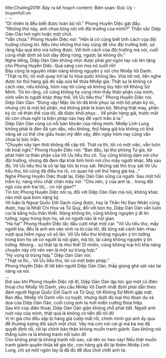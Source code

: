 title:Chương2019: Bày ra kế hoạch
content:
Biên soạn: Đức Uy - truyenfull.vn<br>- --<br>"Dĩ nhiên là đều biết được toàn bộ rồi." Phong Huyền Diệc gật đầu.<br>"Những thứ này, anh chưa từng nói với đội trưởng của mình?" Thần sắc Diệp Oản Oản hơi nghi hoặc một chút.<br>"Vẫn chưa." Phong Huyền Diệc nói: "Hẳn là cô cũng biết tính cách của đội trưởng chúng tôi. Nếu như những thứ này cũng để cho đội trưởng biết, sợ rằng hậu quả khó mà lường được. Với tính cách của đội trưởng mà nói, cuối cùng nhất định sẽ bứt dây động rừng, ngược lại không ổn."<br>Nghe tiếng, Diệp Oản Oản không nhịn được phải giơ ngón tay cái lên tặng cho Phong Huyền Diệc. Quá sáng con mịa nó suốt rồi!<br>Đây cũng là nguyên nhân nàng không nguyện ý nói cho Nhiếp Vô Danh.<br>"Thật ra thì, tôi mới quay trở lại từ Hoa quốc không lâu. Vừa tới nơi, liền nghe được tin thứ hàng giả đó sắp sửa kế thừa Nhiếp gia. Thật sự là không có cách nào, nếu không, hôm nay tôi cũng sẽ không tùy tiện tới Không Sợ Minh. Tôi tin rằng, cô cũng không hy vọng nhìn thấy thân phận của mình, vĩnh viễn bị người khác thay thế, Vô Ưu tiểu thư." Phong Huyền Diệc nói.<br>Diệp Oản Oản: "Đúng vậy! Mặc dù tôi đã khôi phục lại một bộ phận ký ức, nhưng chỉ là một bộ phận, mà không phải là toàn bộ. Nhưng thật may, phần ký ức về thân thế của tôi, đã được khôi phục... Về phần hàng giả, trước mắt tôi còn chưa nghĩ ra biện pháp nào hay để vạch trần ả ta."<br>Diệp Oản Oản cũng có nỗi băn khoăn của riêng mình. Nhiếp Linh Lung không phải là đèn đã cạn dầu, nếu không, thứ hàng giả kia không có khả năng sẽ có thể che giấu hoàn mỹ đến vậy, đến ngày hôm nay cũng vẫn chưa bị bóc trần.<br>"Chuyện này tạm thời không đề cập tới. Thật ra thì, tôi có một việc, vẫn luôn rất hoài nghi." Phong Huyền Diệc nói: "Ban đầu, tại thư phòng Tư gia, tôi phát hiện ra thân phận của Vô Ưu tiểu thư cô. Tuy cũng không dám nói cho đội trưởng, nhưng đã đem đại khái tình hình nói cho mấy người khác. Mà sau đó, Vô Ưu tiểu thư là cô lại lập tức bị truy sát. Những sát thủ truy sát Vô Ưu tiểu thư, tôi cũng đã điều tra rõ, có quan hệ với thứ hàng giả kia..."<br>Nghe Phong Huyền Diệc thuật lại, Diệp Oản Oản sững cả người. Sau một hồi trầm tư, nàng nhíu chặt chân mày nói: "Cho nên, ý của anh là... trong đội ngũ của anh trai tôi... có nội gian?"<br>Tin tức Phong Huyền Diệc nói ra, đối với Diệp Oản Oản mà nói, không khác nào một quả bom nặng ký.<br>Vô luận là Ngoại Quốc Dời Gạch cũng được, hay là Thần Hư Đạo Nhân cũng được, hay là Nhất Chi Hoa và Tử Quỷ, đối với bọn họ, Diệp Oản Oản vẫn luôn coi là bằng hữu thân thiết. Nàng không tin, cũng không nguyện ý đi tin tưởng, ngay trong bọn họ, sẽ có người nào là nội gian.<br>"Ha ha!" Phong Huyền Diệc lắc đầu cười nhạt một cái: "Vô Ưu tiểu thư, mấy người kia, đều là anh em vào sinh ra tử của tôi, đã từng sát cánh bên nhau vượt qua hiểm nguy vô số lần. Vô Ưu tiểu thư không nguyện ý tin tưởng trong bọn họ sẽ có người là nội gián, mà tôi, lại càng không nguyện ý tin tưởng. Nhưng... sự thật lại là như thế! Dĩ nhiên, cũng không loại trừ khả năng chuyện này chỉ vẻn vẹn là một sự trùng hợp."<br>"Hy vọng là trùng hợp." Diệp Oản Oản nói.<br>"Thật ra thì... Vô Ưu tiểu thư, tôi có một biện pháp."<br>Phong Huyền Diệc đi tới bên người Diệp Oản Oản, thấp giọng ghé sát vào tai nàng và nói.<br>...<br>Đợi sau khi Phong Huyền Diệc rời đi, Diệp Oản Oản lập tức gọi một cú điện thoại cho Nhiếp Vô Danh, yêu cầu Nhiếp Vô Danh nhất định phải dẫn theo đám người Ngoại Quốc Dời Gạch và Tử Quỷ, tới Không Sợ Minh gặp mặt.<br>Ban đầu, Nhiếp Vô Danh vốn cự tuyệt, nhưng dưới đủ loại thủ đoạn dụ và dọa của Diệp Oản Oản, cuối cùng anh ta mới miễn cưỡng thỏa hiệp.<br>Sau khi cúp điện thoại, Diệp Oản Oản giận không chỗ phát tiết. Người anh ruột này của mình, thật quá là không có tiền đồ rồi đi!<br>Vị trí gia chủ đều sắp bị hàng giả cướp mất rồi, chính mình gọi anh ấy qua để thương lượng đối sách một chút. Vậy mà còn nói cái gì mà ba mẹ đã quyết định rồi, rồi lại chính bản thân không muốn tranh giành. Sao không nói thẳng luôn ra là không tranh nổi luôn đi!<br>Còn không phải là không tranh nổi sao, cái tên óc heo này! Nếu thật muốn tranh giành quyền thừa kế gia tộc, con hàng giả đó lại thêm Nhiếp Linh Lung, chỉ sợ một ngón tay là đã đủ để đùa chơi chết anh ta.